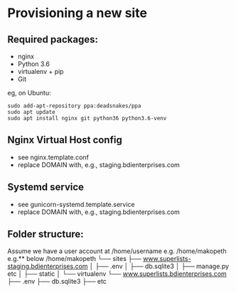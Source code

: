 Provisioning a new site
=======================

## Required packages:

* nginx
* Python 3.6
* virtualenv + pip
* Git

eg, on Ubuntu:

    sudo add-apt-repository ppa:deadsnakes/ppa
    sudo apt update
    sudo apt install nginx git python36 python3.6-venv

## Nginx Virtual Host config

* see nginx.template.conf
* replace DOMAIN with, e.g., staging.bdienterprises.com

## Systemd service

* see gunicorn-systemd.template.service
* replace DOMAIN with, e.g., staging.bdienterprises.com

## Folder structure:

Assume we have a user account at /home/username e.g. /home/makopeth
e.g.** below 
/home/makopeth
└── sites
    ├── www.superlists-staging.bdienterprises.com
    │    ├── .env
    │    ├── db.sqlite3
    │    ├── manage.py etc
    │    ├── static
    │    └── virtualenv
    └── www.superlists.bdienterprises.com
         ├── .env
         ├── db.sqlite3
         ├── etc
